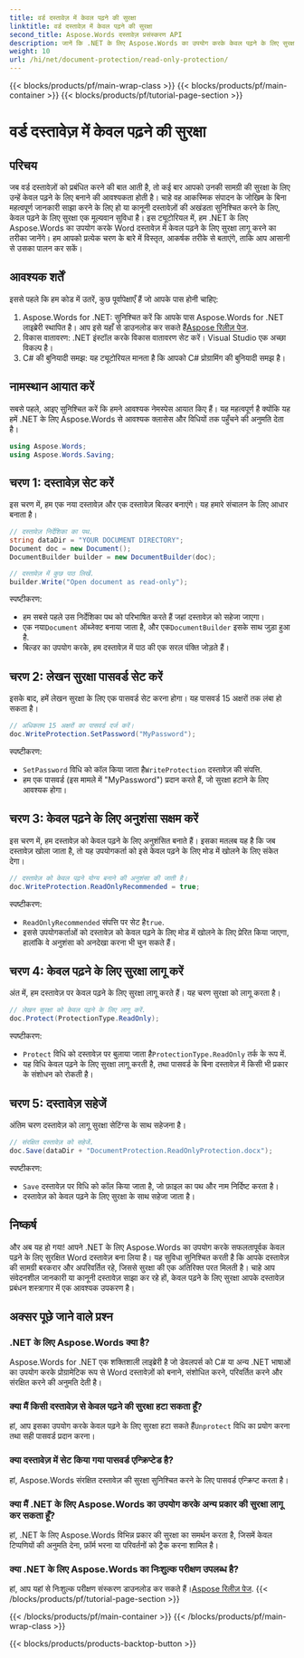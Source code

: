```yaml
---
title: वर्ड दस्तावेज़ में केवल पढ़ने की सुरक्षा
linktitle: वर्ड दस्तावेज़ में केवल पढ़ने की सुरक्षा
second_title: Aspose.Words दस्तावेज़ प्रसंस्करण API
description: जानें कि .NET के लिए Aspose.Words का उपयोग करके केवल पढ़ने के लिए सुरक्षा लागू करके अपने Word दस्तावेज़ों को कैसे सुरक्षित रखें। हमारे चरण-दर-चरण मार्गदर्शिका का पालन करें।
weight: 10
url: /hi/net/document-protection/read-only-protection/
---
```


{{< blocks/products/pf/main-wrap-class >}}
{{< blocks/products/pf/main-container >}}
{{< blocks/products/pf/tutorial-page-section >}}

# वर्ड दस्तावेज़ में केवल पढ़ने की सुरक्षा

## परिचय

जब वर्ड दस्तावेज़ों को प्रबंधित करने की बात आती है, तो कई बार आपको उनकी सामग्री की सुरक्षा के लिए उन्हें केवल पढ़ने के लिए बनाने की आवश्यकता होती है। चाहे वह आकस्मिक संपादन के जोखिम के बिना महत्वपूर्ण जानकारी साझा करने के लिए हो या कानूनी दस्तावेज़ों की अखंडता सुनिश्चित करने के लिए, केवल पढ़ने के लिए सुरक्षा एक मूल्यवान सुविधा है। इस ट्यूटोरियल में, हम .NET के लिए Aspose.Words का उपयोग करके Word दस्तावेज़ में केवल पढ़ने के लिए सुरक्षा लागू करने का तरीका जानेंगे। हम आपको प्रत्येक चरण के बारे में विस्तृत, आकर्षक तरीके से बताएंगे, ताकि आप आसानी से उसका पालन कर सकें।

## आवश्यक शर्तें

इससे पहले कि हम कोड में उतरें, कुछ पूर्वापेक्षाएँ हैं जो आपके पास होनी चाहिए:

1.  Aspose.Words for .NET: सुनिश्चित करें कि आपके पास Aspose.Words for .NET लाइब्रेरी स्थापित है। आप इसे यहाँ से डाउनलोड कर सकते हैं[Aspose रिलीज़ पेज](https://releases.aspose.com/words/net/).
2. विकास वातावरण: .NET इंस्टॉल करके विकास वातावरण सेट करें। Visual Studio एक अच्छा विकल्प है।
3. C# की बुनियादी समझ: यह ट्यूटोरियल मानता है कि आपको C# प्रोग्रामिंग की बुनियादी समझ है।

## नामस्थान आयात करें

सबसे पहले, आइए सुनिश्चित करें कि हमने आवश्यक नेमस्पेस आयात किए हैं। यह महत्वपूर्ण है क्योंकि यह हमें .NET के लिए Aspose.Words से आवश्यक क्लासेस और विधियों तक पहुँचने की अनुमति देता है।

```csharp
using Aspose.Words;
using Aspose.Words.Saving;
```

## चरण 1: दस्तावेज़ सेट करें

इस चरण में, हम एक नया दस्तावेज़ और एक दस्तावेज़ बिल्डर बनाएंगे। यह हमारे संचालन के लिए आधार बनाता है।

```csharp
// दस्तावेज़ निर्देशिका का पथ.
string dataDir = "YOUR DOCUMENT DIRECTORY";
Document doc = new Document();
DocumentBuilder builder = new DocumentBuilder(doc);

// दस्तावेज़ में कुछ पाठ लिखें.
builder.Write("Open document as read-only");
```

स्पष्टीकरण:

- हम सबसे पहले उस निर्देशिका पथ को परिभाषित करते हैं जहां दस्तावेज़ को सहेजा जाएगा।
-  एक नया`Document` ऑब्जेक्ट बनाया जाता है, और एक`DocumentBuilder` इसके साथ जुड़ा हुआ है.
- बिल्डर का उपयोग करके, हम दस्तावेज़ में पाठ की एक सरल पंक्ति जोड़ते हैं।

## चरण 2: लेखन सुरक्षा पासवर्ड सेट करें

इसके बाद, हमें लेखन सुरक्षा के लिए एक पासवर्ड सेट करना होगा। यह पासवर्ड 15 अक्षरों तक लंबा हो सकता है।

```csharp
// अधिकतम 15 अक्षरों का पासवर्ड दर्ज करें।
doc.WriteProtection.SetPassword("MyPassword");
```

स्पष्टीकरण:

- `SetPassword` विधि को कॉल किया जाता है`WriteProtection` दस्तावेज़ की संपत्ति.
- हम एक पासवर्ड (इस मामले में "MyPassword") प्रदान करते हैं, जो सुरक्षा हटाने के लिए आवश्यक होगा।

## चरण 3: केवल पढ़ने के लिए अनुशंसा सक्षम करें

इस चरण में, हम दस्तावेज़ को केवल पढ़ने के लिए अनुशंसित बनाते हैं। इसका मतलब यह है कि जब दस्तावेज़ खोला जाता है, तो यह उपयोगकर्ता को इसे केवल पढ़ने के लिए मोड में खोलने के लिए संकेत देगा।

```csharp
// दस्तावेज़ को केवल पढ़ने योग्य बनाने की अनुशंसा की जाती है।
doc.WriteProtection.ReadOnlyRecommended = true;
```

स्पष्टीकरण:

- `ReadOnlyRecommended` संपत्ति पर सेट है`true`.
- इससे उपयोगकर्ताओं को दस्तावेज़ को केवल पढ़ने के लिए मोड में खोलने के लिए प्रेरित किया जाएगा, हालांकि वे अनुशंसा को अनदेखा करना भी चुन सकते हैं।

## चरण 4: केवल पढ़ने के लिए सुरक्षा लागू करें

अंत में, हम दस्तावेज़ पर केवल पढ़ने के लिए सुरक्षा लागू करते हैं। यह चरण सुरक्षा को लागू करता है।

```csharp
// लेखन सुरक्षा को केवल पढ़ने के लिए लागू करें.
doc.Protect(ProtectionType.ReadOnly);
```

स्पष्टीकरण:

- `Protect` विधि को दस्तावेज़ पर बुलाया जाता है`ProtectionType.ReadOnly` तर्क के रूप में.
- यह विधि केवल पढ़ने के लिए सुरक्षा लागू करती है, तथा पासवर्ड के बिना दस्तावेज़ में किसी भी प्रकार के संशोधन को रोकती है।

## चरण 5: दस्तावेज़ सहेजें

अंतिम चरण दस्तावेज़ को लागू सुरक्षा सेटिंग्स के साथ सहेजना है।

```csharp
// संरक्षित दस्तावेज़ को सहेजें.
doc.Save(dataDir + "DocumentProtection.ReadOnlyProtection.docx");
```

स्पष्टीकरण:

- `Save` दस्तावेज़ पर विधि को कॉल किया जाता है, जो फ़ाइल का पथ और नाम निर्दिष्ट करता है।
- दस्तावेज़ को केवल पढ़ने के लिए सुरक्षा के साथ सहेजा जाता है।

## निष्कर्ष

और अब यह हो गया! आपने .NET के लिए Aspose.Words का उपयोग करके सफलतापूर्वक केवल पढ़ने के लिए सुरक्षित Word दस्तावेज़ बना लिया है। यह सुविधा सुनिश्चित करती है कि आपके दस्तावेज़ की सामग्री बरकरार और अपरिवर्तित रहे, जिससे सुरक्षा की एक अतिरिक्त परत मिलती है। चाहे आप संवेदनशील जानकारी या कानूनी दस्तावेज़ साझा कर रहे हों, केवल पढ़ने के लिए सुरक्षा आपके दस्तावेज़ प्रबंधन शस्त्रागार में एक आवश्यक उपकरण है।

## अक्सर पूछे जाने वाले प्रश्न

### .NET के लिए Aspose.Words क्या है?
Aspose.Words for .NET एक शक्तिशाली लाइब्रेरी है जो डेवलपर्स को C# या अन्य .NET भाषाओं का उपयोग करके प्रोग्रामेटिक रूप से Word दस्तावेज़ों को बनाने, संशोधित करने, परिवर्तित करने और संरक्षित करने की अनुमति देती है।

### क्या मैं किसी दस्तावेज़ से केवल पढ़ने की सुरक्षा हटा सकता हूँ?
 हां, आप इसका उपयोग करके केवल पढ़ने के लिए सुरक्षा हटा सकते हैं`Unprotect` विधि का प्रयोग करना तथा सही पासवर्ड प्रदान करना।

### क्या दस्तावेज़ में सेट किया गया पासवर्ड एन्क्रिप्टेड है?
हां, Aspose.Words संरक्षित दस्तावेज़ की सुरक्षा सुनिश्चित करने के लिए पासवर्ड एन्क्रिप्ट करता है।

### क्या मैं .NET के लिए Aspose.Words का उपयोग करके अन्य प्रकार की सुरक्षा लागू कर सकता हूँ?
हां, .NET के लिए Aspose.Words विभिन्न प्रकार की सुरक्षा का समर्थन करता है, जिसमें केवल टिप्पणियों की अनुमति देना, फ़ॉर्म भरना या परिवर्तनों को ट्रैक करना शामिल है।

### क्या .NET के लिए Aspose.Words का निःशुल्क परीक्षण उपलब्ध है?
 हां, आप यहां से निःशुल्क परीक्षण संस्करण डाउनलोड कर सकते हैं।[Aspose रिलीज़ पेज](https://releases.aspose.com/).
{{< /blocks/products/pf/tutorial-page-section >}}

{{< /blocks/products/pf/main-container >}}
{{< /blocks/products/pf/main-wrap-class >}}

{{< blocks/products/products-backtop-button >}}

